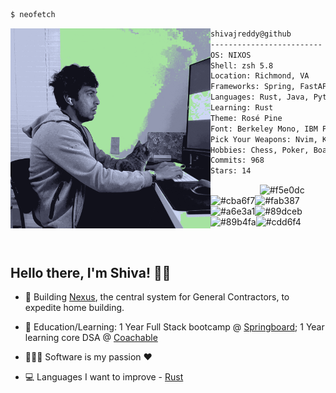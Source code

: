 ```bash
$ neofetch
```
<div>

<img align="left" src="./src/shiva_boo_.png" alt="Shiva Reddy"  width="320" /> 

```zsh
shivajreddy@github
-------------------------
OS: NIXOS
Shell: zsh 5.8
Location: Richmond, VA
Frameworks: Spring, FastAPI, React, Express, SwiftUI
Languages: Rust, Java, Python, TS
Learning: Rust
Theme: Rosé Pine
Font: Berkeley Mono, IBM Plex Mono, JetBrains Mono
Pick Your Weapons: Nvim, Kitty, Obsidian, Arc, Spotify, Discord
Hobbies: Chess, Poker, BoardGames, Movies, Reading
Commits: 968
Stars: 14
```
<p align="left">
  &nbsp; &nbsp; &nbsp; &nbsp; &nbsp;
  &nbsp; &nbsp; &nbsp; &nbsp; &nbsp;
  <img alt="#f5e0dc" src="https://via.placeholder.com/15/f5e0dc/000000?text=+" width="25" height="20" /><img alt="#cba6f7" src="https://via.placeholder.com/15/cba6f7/000000?text=+" width="25" height="20" /><img alt="#fab387" src="https://via.placeholder.com/15/fab387/000000?text=+" width="25" height="20" /><img alt="#a6e3a1" src="https://via.placeholder.com/15/a6e3a1/000000?text=+" width="25" height="20" /><img alt="#89dceb" src="https://via.placeholder.com/15/89dceb/000000?text=+" width="25" height="20" /><img alt="#89b4fa" src="https://via.placeholder.com/15/89b4fa/000000?text=+" width="25" height="20" /><img alt="#cdd6f4" src="https://via.placeholder.com/15/cdd6f4/000000?text=+" width="25" height="20" />
</p>
</div>
<br/>


## Hello there, I'm Shiva! 👋🏽 

* 🔨 Building [Nexus](https://github.com/shivajreddy/Nexus), the central system for General Contractors, to expedite home building.

* 📖 Education/Learning: 1 Year Full Stack bootcamp @ [Springboard](https://www.springboard.com/courses/software-engineering-career-track/); 1 Year learning core DSA @ [Coachable](https://www.coachable.dev/program)

* 🧑🏻‍💻 Software is my passion ❤️

* 💻 Languages I want to improve - [Rust](https://www.rust-lang.org/)

